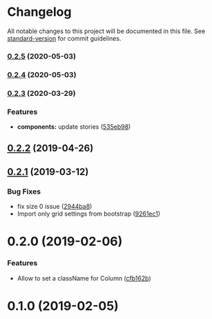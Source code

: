 # Changelog

All notable changes to this project will be documented in this file. See [standard-version](https://github.com/conventional-changelog/standard-version) for commit guidelines.

### [0.2.5](https://github.com/namics/react-bootstrap-grid-component/compare/v0.2.3...v0.2.5) (2020-05-03)

### [0.2.4](https://github.com/namics/react-bootstrap-grid-component/compare/v0.2.3...v0.2.4) (2020-05-03)

### [0.2.3](https://github.com/namics/react-bootstrap-grid-component/compare/v0.2.2...v0.2.3) (2020-03-29)


### Features

* **components:** update stories ([535eb98](https://github.com/namics/react-bootstrap-grid-component/commit/535eb9828b09ec10f0b377cb6303516c0ade23ef))

<a name="0.2.2"></a>
## [0.2.2](https://github.com/namics/react-bootstrap-grid-component/compare/v0.2.1...v0.2.2) (2019-04-26)



<a name="0.2.1"></a>
## [0.2.1](https://github.com/namics/react-bootstrap-grid-component/compare/v0.2.0...v0.2.1) (2019-03-12)


### Bug Fixes

* fix size 0 issue ([2944ba8](https://github.com/namics/react-bootstrap-grid-component/commit/2944ba8))
* Import only grid settings from bootstrap ([9261ec1](https://github.com/namics/react-bootstrap-grid-component/commit/9261ec1))



<a name="0.2.0"></a>
# 0.2.0 (2019-02-06)


### Features

* Allow to set a className for Column ([cfb162b](https://github.com/namics/react-bootstrap-grid-component/commit/cfb162b))



<a name="0.1.0"></a>
# 0.1.0 (2019-02-05)
